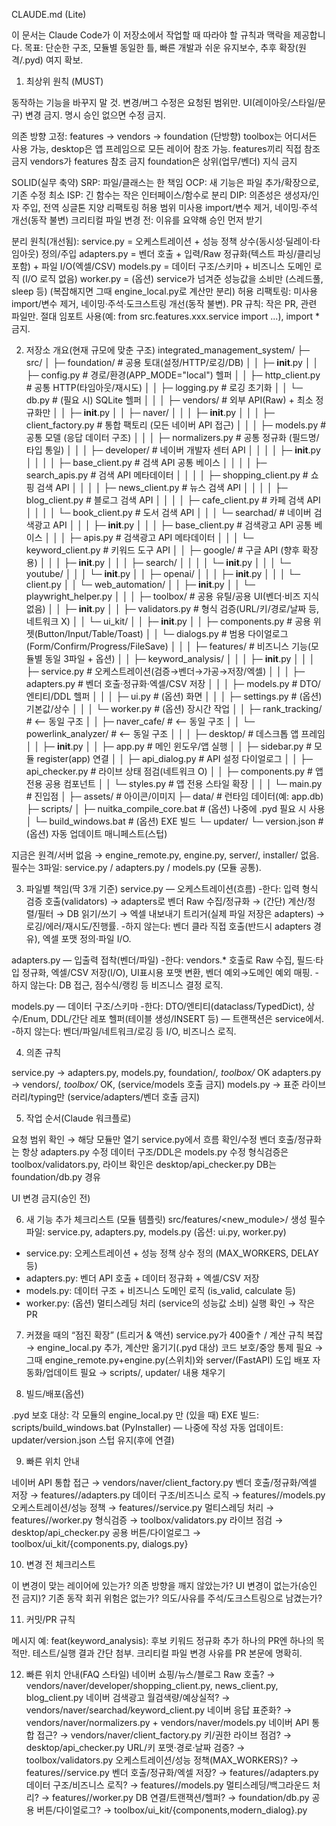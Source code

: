 CLAUDE.md (Lite)

이 문서는 Claude Code가 이 저장소에서 작업할 때 따라야 할 규칙과 맥락을 제공합니다.
목표: 단순한 구조, 모듈별 동일한 틀, 빠른 개발과 쉬운 유지보수, 추후 확장(원격/.pyd) 여지 확보.

1) 최상위 원칙 (MUST)

동작하는 기능을 바꾸지 말 것. 변경/버그 수정은 요청된 범위만.
UI(레이아웃/스타일/문구) 변경 금지. 명시 승인 없으면 수정 금지.

의존 방향 고정:
features → vendors → foundation (단방향)
toolbox는 어디서든 사용 가능, desktop은 앱 프레임으로 모든 레이어 참조 가능.
features끼리 직접 참조 금지 vendors가 features 참조 금지 foundation은 상위(업무/벤더) 지식 금지

SOLID(실무 축약) 
SRP: 파일/클래스는 한 책임 
OCP: 새 기능은 파일 추가/확장으로, 기존 수정 최소 
ISP: 긴 함수는 작은 인터페이스/함수로 분리 
DIP: 의존성은 생성자/인자 주입, 전역 싱글톤 지양 리팩토링 허용 범위 미사용 import/변수 제거, 네이밍·주석 개선(동작 불변) 크리티컬 파일 변경 전: 이유를 요약해 승인 먼저 받기

분리 원칙(개선됨):
service.py = 오케스트레이션 + 성능 정책 상수(동시성·딜레이·타임아웃) 정의/주입
adapters.py = 벤더 호출 + 입력/Raw 정규화(텍스트 파싱/클리닝 포함) + 파일 I/O(엑셀/CSV)
models.py = 데이터 구조/스키마 + 비즈니스 도메인 로직 (I/O 로직 없음)
worker.py = (옵션) service가 넘겨준 성능값을 소비만 (스레드풀, sleep 등)
(복잡해지면 그때 engine_local.py로 계산만 분리)
허용 리팩토링: 미사용 import/변수 제거, 네이밍·주석·도크스트링 개선(동작 불변).
PR 규칙: 작은 PR, 관련 파일만. 절대 임포트 사용(예: from src.features.xxx.service import ...), import * 금지.

2) 저장소 개요(현재 규모에 맞춘 구조)
integrated_management_system/
├─ src/
│  ├─ foundation/                      # 공용 토대(설정/HTTP/로깅/DB)
│  │  ├─ __init__.py
│  │  ├─ config.py                     # 경로/환경(APP_MODE="local") 헬퍼
│  │  ├─ http_client.py                # 공통 HTTP(타임아웃/재시도)
│  │  ├─ logging.py                    # 로깅 초기화
│  │  └─ db.py                         # (필요 시) SQLite 헬퍼
│  │
│  ├─ vendors/                         # 외부 API(Raw) + 최소 정규화만
│  │  ├─ __init__.py
│  │  ├─ naver/
│  │  │  ├─ __init__.py
│  │  │  ├─ client_factory.py          # 통합 팩토리 (모든 네이버 API 접근)
│  │  │  ├─ models.py                  # 공통 모델 (응답 데이터 구조)
│  │  │  ├─ normalizers.py             # 공통 정규화 (필드명/타입 통일)
│  │  │  ├─ developer/                 # 네이버 개발자 센터 API
│  │  │  │  ├─ __init__.py
│  │  │  │  ├─ base_client.py          # 검색 API 공통 베이스
│  │  │  │  ├─ search_apis.py          # 검색 API 메타데이터
│  │  │  │  ├─ shopping_client.py      # 쇼핑 검색 API
│  │  │  │  ├─ news_client.py          # 뉴스 검색 API
│  │  │  │  ├─ blog_client.py          # 블로그 검색 API
│  │  │  │  ├─ cafe_client.py          # 카페 검색 API
│  │  │  │  └─ book_client.py          # 도서 검색 API
│  │  │  └─ searchad/                  # 네이버 검색광고 API
│  │  │     ├─ __init__.py
│  │  │     ├─ base_client.py          # 검색광고 API 공통 베이스
│  │  │     ├─ apis.py                 # 검색광고 API 메타데이터
│  │  │     └─ keyword_client.py       # 키워드 도구 API
│  │  ├─ google/                       # 구글 API (향후 확장용)
│  │  │  ├─ __init__.py
│  │  │  ├─ search/
│  │  │  │  └─ __init__.py
│  │  │  └─ youtube/
│  │  │     └─ __init__.py
│  │  ├─ openai/
│  │  │  ├─ __init__.py
│  │  │  └─ client.py
│  │  └─ web_automation/
│  │     ├─ __init__.py
│  │     └─ playwright_helper.py
│  │
│  ├─ toolbox/                         # 공용 유틸/공용 UI(벤더·비즈 지식 없음)
│  │  ├─ __init__.py
│  │  ├─ validators.py                 # 형식 검증(URL/키/경로/날짜 등, 네트워크 X)
│  │  └─ ui_kit/
│  │     ├─ __init__.py
│  │     ├─ components.py              # 공용 위젯(Button/Input/Table/Toast)
│  │     └─ dialogs.py                 # 범용 다이얼로그(Form/Confirm/Progress/FileSave)
│  │
│  ├─ features/                        # 비즈니스 기능(모듈별 동일 3파일 + 옵션)
│  │  ├─ keyword_analysis/
│  │  │  ├─ __init__.py
│  │  │  ├─ service.py                 # 오케스트레이션(검증→벤더→가공→저장/엑셀)
│  │  │  ├─ adapters.py                # 벤더 호출·정규화·엑셀/CSV 저장
│  │  │  ├─ models.py                  # DTO/엔티티/DDL 헬퍼
│  │  │  ├─ ui.py                      # (옵션) 화면
│  │  │  ├─ settings.py                # (옵션) 기본값/상수
│  │  │  └─ worker.py                  # (옵션) 장시간 작업
│  │  ├─ rank_tracking/                # ⟵ 동일 구조
│  │  ├─ naver_cafe/                   # ⟵ 동일 구조
│  │  └─ powerlink_analyzer/           # ⟵ 동일 구조
│  │
│  ├─ desktop/                         # 데스크톱 앱 프레임
│  │  ├─ __init__.py
│  │  ├─ app.py                        # 메인 윈도우/앱 실행
│  │  ├─ sidebar.py                    # 모듈 register(app) 연결
│  │  ├─ api_dialog.py                 # API 설정 다이얼로그
│  │  ├─ api_checker.py                # 라이브 상태 점검(네트워크 O)
│  │  ├─ components.py                 # 앱 전용 공용 컴포넌트
│  │  └─ styles.py                     # 앱 전용 스타일 확장
│  │
│  └─ main.py                          # 진입점
│
├─ assets/                              # 아이콘/이미지
├─ data/                                # 런타임 데이터(예: app.db)
├─ scripts/
│  ├─ nuitka_compile_core.bat          # (옵션) 나중에 .pyd 필요 시 사용
│  └─ build_windows.bat                # (옵션) EXE 빌드
└─ updater/
   └─ version.json                     # (옵션) 자동 업데이트 매니페스트(스텁)


지금은 원격/서버 없음 → engine_remote.py, engine.py, server/, installer/ 없음.
필수는 3파일: service.py / adapters.py / models.py (모듈 공통).

3) 파일별 책임(딱 3개 기준)
service.py — 오케스트레이션(흐름)
-한다: 입력 형식 검증 호출(validators) → adapters로 벤더 Raw 수집/정규화 → (간단) 계산/정렬/필터 → DB 읽기/쓰기 → 엑셀 내보내기 트리거(실제 파일 저장은 adapters) → 로깅/에러/재시도/진행률.
-하지 않는다: 벤더 클라 직접 호출(반드시 adapters 경유), 엑셀 포맷 정의·파일 I/O.

adapters.py — 입출력 접착(벤더/파일)
-한다: vendors.* 호출로 Raw 수집, 필드·타입 정규화, 엑셀/CSV 저장(I/O), UI표시용 포맷 변환, 벤더 예외→도메인 예외 매핑.
-하지 않는다: DB 접근, 점수식/랭킹 등 비즈니스 결정 로직.

models.py — 데이터 구조/스키마
-한다: DTO/엔티티(dataclass/TypedDict), 상수/Enum, DDL/간단 레포 헬퍼(테이블 생성/INSERT 등) — 트랜잭션은 service에서.
-하지 않는다: 벤더/파일/네트워크/로깅 등 I/O, 비즈니스 로직.

4) 의존 규칙

service.py → adapters.py, models.py, foundation/*, toolbox/* OK
adapters.py → vendors/*, toolbox/* OK, (service/models 호출 금지)
models.py → 표준 라이브러리/typing만 (service/adapters/벤더 호출 금지)

5) 작업 순서(Claude 워크플로)

요청 범위 확인 → 해당 모듈만 열기
service.py에서 흐름 확인/수정
벤더 호출/정규화는 항상 adapters.py 수정
데이터 구조/DDL은 models.py 수정
형식검증은 toolbox/validators.py, 라이브 확인은 desktop/api_checker.py
DB는 foundation/db.py 경유

UI 변경 금지(승인 전)

6) 새 기능 추가 체크리스트 (모듈 템플릿)
src/features/<new_module>/ 생성
필수 파일: service.py, adapters.py, models.py (옵션: ui.py, worker.py)
- service.py: 오케스트레이션 + 성능 정책 상수 정의 (MAX_WORKERS, DELAY 등)
- adapters.py: 벤더 API 호출 + 데이터 정규화 + 엑셀/CSV 저장
- models.py: 데이터 구조 + 비즈니스 도메인 로직 (is_valid, calculate 등)
- worker.py: (옵션) 멀티스레딩 처리 (service의 성능값 소비)
실행 확인 → 작은 PR

7) 커졌을 때의 “점진 확장” (트리거 & 액션)
service.py가 400줄↑ / 계산 규칙 복잡 → engine_local.py 추가, 계산만 옮기기(.pyd 대상)
코드 보호/중앙 통제 필요 → 그때 engine_remote.py+engine.py(스위치)와 server/(FastAPI) 도입
배포 자동화/업데이트 필요 → scripts/, updater/ 내용 채우기

8) 빌드/배포(옵션)

.pyd 보호 대상: 각 모듈의 engine_local.py 만 (있을 때)
EXE 빌드: scripts/build_windows.bat (PyInstaller) — 나중에 작성
자동 업데이트: updater/version.json 스텁 유지(후에 연결)

9) 빠른 위치 안내

네이버 API 통합 접근 → vendors/naver/client_factory.py
벤더 호출/정규화/엑셀 저장 → features/<module>/adapters.py
데이터 구조/비즈니스 로직 → features/<module>/models.py
오케스트레이션/성능 정책 → features/<module>/service.py
멀티스레딩 처리 → features/<module>/worker.py
형식검증 → toolbox/validators.py
라이브 점검 → desktop/api_checker.py
공용 버튼/다이얼로그 → toolbox/ui_kit/{components.py, dialogs.py}

10) 변경 전 체크리스트

이 변경이 맞는 레이어에 있는가?
의존 방향을 깨지 않았는가?
UI 변경이 없는가(승인 전 금지)?
기존 동작 회귀 위험은 없는가?
의도/사유를 주석/도크스트링으로 남겼는가?

11) 커밋/PR 규칙

메시지 예: feat(keyword_analysis): 후보 키워드 정규화 추가
하나의 PR엔 하나의 목적만. 테스트/실행 결과 간단 첨부.
크리티컬 파일 변경 사유를 PR 본문에 명확히.

12) 빠른 위치 안내(FAQ 스타일) 
네이버 쇼핑/뉴스/블로그 Raw 호출? → vendors/naver/developer/shopping_client.py, news_client.py, blog_client.py 
네이버 검색광고 월검색량/예상실적? → vendors/naver/searchad/keyword_client.py 
네이버 응답 표준화? → vendors/naver/normalizers.py + vendors/naver/models.py
네이버 API 통합 접근? → vendors/naver/client_factory.py 
키/권한 라이브 점검? → desktop/api_checker.py 
URL/키 포맷·경로·날짜 검증? → toolbox/validators.py 
오케스트레이션/성능 정책(MAX_WORKERS)? → features/<module>/service.py 
벤더 호출/정규화/엑셀 저장? → features/<module>/adapters.py 
데이터 구조/비즈니스 로직? → features/<module>/models.py
멀티스레딩/백그라운드 처리? → features/<module>/worker.py
DB 연결/트랜잭션/헬퍼? → foundation/db.py 
공용 버튼/다이얼로그? → toolbox/ui_kit/{components,modern_dialog}.py